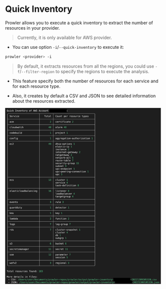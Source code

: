 # Quick Inventory

Prowler allows you to execute a quick inventory to extract the number of resources in your provider.
> Currently, it is only available for AWS provider.


- You can use option `-i`/`--quick-inventory` to execute it:
```sh
prowler <provider> -i
```
> By default, it extracts resources from all the regions, you could use `-f`/`--filter-region` to specify the regions to execute the analysis.

- This feature specify both the number of resources for each service and for each resource type.

- Also, it creates by default a CSV and JSON to see detailed information about the resources extracted.

![Quick Inventory Example](../img/quick-inventory.png)
